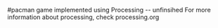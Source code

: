 #pacman game implemented using Processing
-- unfinsihed
For more information about processing, check   processing.org

